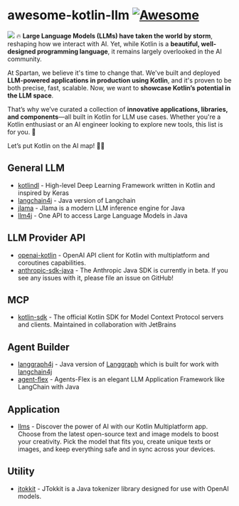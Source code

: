 # awesome-kotlin-llm [![Awesome](https://awesome.re/badge.svg)](https://awesome.re)

![](resources/logo.gif)
🔥 **Large Language Models (LLMs) have taken the world by storm**, reshaping how we interact with AI. Yet, while Kotlin is a **beautiful, well-designed programming language**, it remains largely overlooked in the AI community.  

At Spartan, we believe it's time to change that. We've built and deployed **LLM-powered applications in production using Kotlin**, and it's proven to be both precise, fast, scalable. Now, we want to **showcase Kotlin’s potential in the LLM space**.  

That’s why we’ve curated a collection of **innovative applications, libraries, and components**—all built in Kotlin for LLM use cases. Whether you're a Kotlin enthusiast or an AI engineer looking to explore new tools, this list is for you. 🚀  

Let’s put Kotlin on the AI map! 💜🤖

## General LLM 
- [kotlindl](https://github.com/Kotlin/kotlindl) - High-level Deep Learning Framework written in Kotlin and inspired by Keras
- [langchain4j](https://github.com/langchain4j/langchain4j) - Java version of Langchain
- [jlama](https://github.com/tjake/Jlama) - Jlama is a modern LLM inference engine for Java
- [llm4j](https://github.com/llmjava/llm4j) - One API to access Large Language Models in Java


## LLM Provider API
- [openai-kotlin](https://github.com/aallam/openai-kotlin) - OpenAI API client for Kotlin with multiplatform and coroutines capabilities.
- [anthropic-sdk-java](https://github.com/anthropics/anthropic-sdk-java) - The Anthropic Java SDK is currently in beta. If you see any issues with it, please file an issue on GitHub!
  
## MCP 
- [kotlin-sdk](https://github.com/modelcontextprotocol/kotlin-sdk) - The official Kotlin SDK for Model Context Protocol servers and clients. Maintained in collaboration with JetBrains

## Agent Builder
- [langgraph4j](https://github.com/bsorrentino/langgraph4j) - Java version of [Langgraph](https://www.langchain.com/langgraph) which is built for work with [langchain4j](https://github.com/langchain4j/langchain4j)
- [agent-flex](https://github.com/agents-flex/agents-flex) - Agents-Flex is an elegant LLM Application Framework like LangChain with Java
  
## Application
- [llms](https://github.com/yassineAbou/LLMS) - Discover the power of AI with our Kotlin Multiplatform app. Choose from the latest open-source text and image models to boost your creativity. Pick the model that fits you, create unique texts or images, and keep everything safe and in sync across your devices.


## Utility 
- [jtokkit](https://github.com/knuddelsgmbh/jtokkit) - JTokkit is a Java tokenizer library designed for use with OpenAI models.

